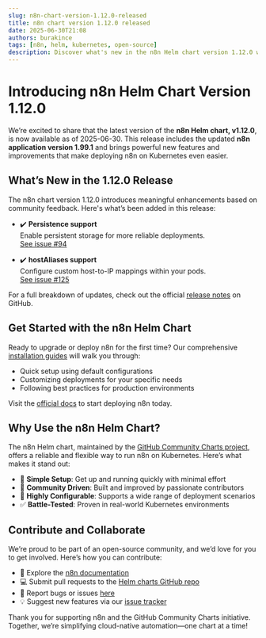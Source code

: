 ```yaml
---
slug: n8n-chart-version-1.12.0-released
title: n8n chart version 1.12.0 released
date: 2025-06-30T21:08
authors: burakince
tags: [n8n, helm, kubernetes, open-source]
description: Discover what's new in the n8n Helm chart version 1.12.0 with app version 1.99.1, featuring fresh capabilities and community-driven enhancements.
---
```


# Introducing n8n Helm Chart Version 1.12.0

We’re excited to share that the latest version of the **n8n Helm chart, v1.12.0**, is now available as of 2025-06-30. This release includes the updated **n8n application version 1.99.1** and brings powerful new features and improvements that make deploying n8n on Kubernetes even easier.

## What’s New in the 1.12.0 Release

The n8n chart version 1.12.0 introduces meaningful enhancements based on community feedback. Here's what’s been added in this release:

- ✔️ **Persistence support**  
  Enable persistent storage for more reliable deployments.  
  [See issue #94](https://github.com/community-charts/helm-charts/issues/94)

- ✔️ **hostAliases support**  
  Configure custom host-to-IP mappings within your pods.  
  [See issue #125](https://github.com/community-charts/helm-charts/issues/125)

For a full breakdown of updates, check out the official [release notes](https://github.com/community-charts/helm-charts/releases/tag/n8n-1.12.0) on GitHub.

<!-- truncate -->

## Get Started with the n8n Helm Chart

Ready to upgrade or deploy n8n for the first time? Our comprehensive [installation guides](https://community-charts.github.io/docs/category/n8n) will walk you through:

- Quick setup using default configurations  
- Customizing deployments for your specific needs  
- Following best practices for production environments

Visit the [official docs](https://community-charts.github.io/docs/category/n8n) to start deploying n8n today.

## Why Use the n8n Helm Chart?

The n8n Helm chart, maintained by the [GitHub Community Charts project](https://github.com/community-charts/helm-charts), offers a reliable and flexible way to run n8n on Kubernetes. Here’s what makes it stand out:

- 🚀 **Simple Setup**: Get up and running quickly with minimal effort  
- 💬 **Community Driven**: Built and improved by passionate contributors  
- 🔧 **Highly Configurable**: Supports a wide range of deployment scenarios  
- ✅ **Battle-Tested**: Proven in real-world Kubernetes environments

## Contribute and Collaborate

We’re proud to be part of an open-source community, and we’d love for you to get involved. Here’s how you can contribute:

- 📖 Explore the [n8n documentation](https://community-charts.github.io/docs/category/n8n)  
- 💻 Submit pull requests to the [Helm charts GitHub repo](https://github.com/community-charts/helm-charts)  
- 🐞 Report bugs or issues [here](https://github.com/community-charts/helm-charts/issues)  
- 💡 Suggest new features via our [issue tracker](https://github.com/community-charts/helm-charts/issues/new)

Thank you for supporting n8n and the GitHub Community Charts initiative. Together, we’re simplifying cloud-native automation—one chart at a time!
